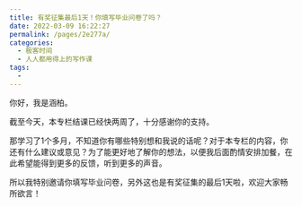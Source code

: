 ```yaml
---
title: 有奖征集最后1天！你填写毕业问卷了吗？
date: 2022-03-09 16:22:27
permalink: /pages/2e277a/
categories:
  - 极客时间
  - 人人都用得上的写作课
tags:
  - 
---
```

<p>你好，我是涵柏。</p><p>截至今天，本专栏结课已经快两周了，十分感谢你的支持。</p><p>那学习了1个多月，不知道你有哪些特别想和我说的话呢？对于本专栏的内容，你还有什么建议或意见？为了能更好地了解你的想法，以便我后面酌情安排加餐，在此希望能得到更多的反馈，听到更多的声音。</p><p>所以我特别邀请你填写毕业问卷，另外这也是有奖征集的最后1天啦，欢迎大家畅所欲言！</p><p><a href="https://jinshuju.net/f/Gj9mXL"><img src="https://static001.geekbang.org/resource/image/a0/4b/a0d4a538591a0c317468d9dd7f2f7b4b.jpg" alt=""></a></p><!-- [[[read_end]]] -->